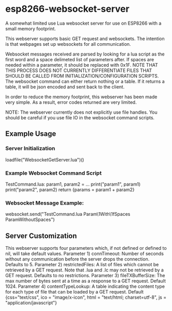 # esp8266-websocket-server
A somewhat limited use Lua websocket server for use on ESP8266 with a small memory footprint.

This webserver supports basic GET request and websockets. The intention is that webpages set up websockets for all communication.

Websocket messages received are parsed by looking for a lua script as the first word and a space delimeted list of parameters after.
If spaces are needed within a parameter, it should be replaced with 0x1F.
NOTE THAT THIS PROCESS DOES NOT CURRENTLY DIFFERENTIATE FILES THAT SHOULD BE CALLED FROM INITIALIZATION/CONFIGURATION SCRIPTS.
The websocket command can either return nothing or a table. If it returns a table, it will be json encoded and sent back to the client.

In order to reduce the memory footprint, this webserver has been made very simple. As a result, error codes returned are very limited.

NOTE: The webserver currently does not explicitly use file handles. You should be careful if you use file IO in the websocket command scripts.

## Example Usage
### Server Initialization
loadfile("WebsocketGetServer.lua")()

### Example Websocket Command Script
TestCommand.lua:
param1, param2 = ...
print("param1", param1)
print("param2", param2)
return {params = param1 + param2}

### Websocket Message Example:
websocket.send("TestCommand.lua Param\1With\1fSpaces ParamWithoutSpaces")

## Server Customization
This webserver supports four parameters which, if not defined or defined to nil, will take default values.
Parameter 1) connTimeout: Number of seconds without any communication before the server drops the connection. Defaults to 5.
Parameter 2) restrictedFiles: A list of files which cannot be retrieved by a GET request. Note that .lua and .lc may not be retrieved by a GET request. Defaults to no restrictions.
Parameter 3) fileTXBufferSize: The max number of bytes sent at a time as a response to a GET request. Default 1024.
Parameter 4) contentTypeLookup: A table indicating the content type for each type of file that can be loaded by a GET request. Default {css="text/css", ico = "image/x-icon", html = "text/html; charset=utf-8", js = "application/javascript"}


